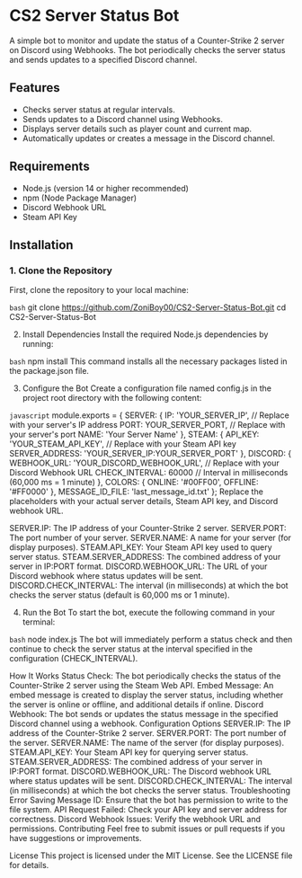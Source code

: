 # CS2 Server Status Bot

A simple bot to monitor and update the status of a Counter-Strike 2 server on Discord using Webhooks. The bot periodically checks the server status and sends updates to a specified Discord channel.

## Features

- Checks server status at regular intervals.
- Sends updates to a Discord channel using Webhooks.
- Displays server details such as player count and current map.
- Automatically updates or creates a message in the Discord channel.

## Requirements

- Node.js (version 14 or higher recommended)
- npm (Node Package Manager)
- Discord Webhook URL
- Steam API Key

## Installation

### 1. Clone the Repository

First, clone the repository to your local machine:

```bash```
git clone https://github.com/ZoniBoy00/CS2-Server-Status-Bot.git
cd CS2-Server-Status-Bot

2. Install Dependencies
Install the required Node.js dependencies by running:

```bash```
npm install
This command installs all the necessary packages listed in the package.json file.

3. Configure the Bot
Create a configuration file named config.js in the project root directory with the following content:

```javascript```
module.exports = {
    SERVER: {
        IP: 'YOUR_SERVER_IP',          // Replace with your server's IP address
        PORT: YOUR_SERVER_PORT,         // Replace with your server's port
        NAME: 'Your Server Name'
    },
    STEAM: {
        API_KEY: 'YOUR_STEAM_API_KEY',  // Replace with your Steam API key
        SERVER_ADDRESS: 'YOUR_SERVER_IP:YOUR_SERVER_PORT'
    },
    DISCORD: {
        WEBHOOK_URL: 'YOUR_DISCORD_WEBHOOK_URL', // Replace with your Discord Webhook URL
        CHECK_INTERVAL: 60000 // Interval in milliseconds (60,000 ms = 1 minute)
    },
    COLORS: {
        ONLINE: '#00FF00',
        OFFLINE: '#FF0000'
    },
    MESSAGE_ID_FILE: 'last_message_id.txt'
};
Replace the placeholders with your actual server details, Steam API key, and Discord webhook URL.

SERVER.IP: The IP address of your Counter-Strike 2 server.
SERVER.PORT: The port number of your server.
SERVER.NAME: A name for your server (for display purposes).
STEAM.API_KEY: Your Steam API key used to query server status.
STEAM.SERVER_ADDRESS: The combined address of your server in IP:PORT format.
DISCORD.WEBHOOK_URL: The URL of your Discord webhook where status updates will be sent.
DISCORD.CHECK_INTERVAL: The interval (in milliseconds) at which the bot checks the server status (default is 60,000 ms or 1 minute).

4. Run the Bot
To start the bot, execute the following command in your terminal:

```bash```
node index.js
The bot will immediately perform a status check and then continue to check the server status at the interval specified in the configuration (CHECK_INTERVAL).

How It Works
Status Check: The bot periodically checks the status of the Counter-Strike 2 server using the Steam Web API.
Embed Message: An embed message is created to display the server status, including whether the server is online or offline, and additional details if online.
Discord Webhook: The bot sends or updates the status message in the specified Discord channel using a webhook.
Configuration Options
SERVER.IP: The IP address of the Counter-Strike 2 server.
SERVER.PORT: The port number of the server.
SERVER.NAME: The name of the server (for display purposes).
STEAM.API_KEY: Your Steam API key for querying server status.
STEAM.SERVER_ADDRESS: The combined address of your server in IP:PORT format.
DISCORD.WEBHOOK_URL: The Discord webhook URL where status updates will be sent.
DISCORD.CHECK_INTERVAL: The interval (in milliseconds) at which the bot checks the server status.
Troubleshooting
Error Saving Message ID: Ensure that the bot has permission to write to the file system.
API Request Failed: Check your API key and server address for correctness.
Discord Webhook Issues: Verify the webhook URL and permissions.
Contributing
Feel free to submit issues or pull requests if you have suggestions or improvements.

License
This project is licensed under the MIT License. See the LICENSE file for details.

